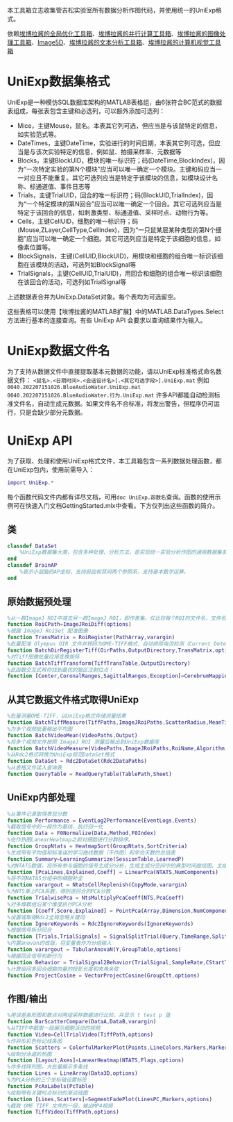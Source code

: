 本工具箱立志收集管吉松实验室所有数据分析作图代码，并使用统一的UniExp格式。

依赖[埃博拉酱的全局优化工具箱](https://ww2.mathworks.cn/matlabcentral/fileexchange/101368-plot-color-allocate-optimization)、[埃博拉酱的并行计算工具箱](https://ww2.mathworks.cn/matlabcentral/fileexchange/99194-parallel-computing)、[埃博拉酱的图像处理工具箱](https://ww2.mathworks.cn/matlabcentral/fileexchange/117015-image-processing-toolbox)、[Image5D](https://ww2.mathworks.cn/matlabcentral/fileexchange/114435-image5d-oir-tiff)、[埃博拉酱的文本分析工具箱](https://ww2.mathworks.cn/matlabcentral/fileexchange/125325-github-release-update)、[埃博拉酱的计算机视觉工具箱](https://ww2.mathworks.cn/matlabcentral/fileexchange/121812-text-render-binary-image)

# UniExp数据集格式 
UniExp是一种模仿SQL数据库架构的MATLAB表格组，由6张符合BC范式的数据表组成，每张表包含主键和必选列，可以额外添加可选列：
- Mice，主键Mouse，鼠名。本表其它列可选，但应当是与该鼠特定的信息，如实验范式等。
- DateTimes，主键DateTime，实验进行的时间日期，本表其它列可选，但应当是与该次实验特定的信息，例如鼠、拍摄采样率、元数据等
- Blocks，主键BlockUID，模块的唯一标识符；码(DateTime,BlockIndex)，因为“一次特定实验的第N个模块”应当可以唯一确定一个模块。主键和码应当一一对应且不能重复。其它可选列应当是特定于该模块的信息，如模块设计名称、标通道值、事件日志等
- Trials，主键TrialUID，回合的唯一标识符；码(BlockUID,TrialIndex)，因为“一个特定模块的第N回合”应当可以唯一确定一个回合。其它可选列应当是特定于该回合的信息，如刺激类型、标通道值、采样时点、动物行为等。
- Cells，主键CellUID，细胞的唯一标识符；码(Mouse,ZLayer,CellType,CellIndex)，因为“一只鼠某层某种类型的第N个细胞”应当可以唯一确定一个细胞。其它可选列应当是特定于该细胞的信息，如像素位置等。
- BlockSignals，主键(CellUID,BlockUID)，用模块和细胞的组合唯一标识该细胞在该模块的活动，可选列如BlockSignal等
- TrialSignals，主键(CellUID,TrialUID)，用回合和细胞的组合唯一标识该细胞在该回合的活动，可选列如TrialSignal等

上述数据表合并为UniExp.DataSet对象。每个表均为可选留空。

这些表格可以使用【埃博拉酱的MATLAB扩展】中的MATLAB.DataTypes.Select方法进行基本的连接查询。有些 UniExp API 会要求以查询结果作为输入。
# UniExp数据文件名
为了支持从数据文件中直接提取基本元数据的功能，请以UniExp标准格式命名数据文件：
`<鼠名>.<日期时间>.<会话设计名>[.<其它可选字段>].UniExp.mat`
例如
`0040.202207151026.BlueAudioWater.UniExp.mat`
`0040.202207151026.BlueAudioWater.行为.UniExp.mat`
许多API都能自动检测标准文件名，自动生成元数据。如果文件名不合标准，将发出警告，但程序仍可运行，只是会缺少部分元数据。
# UniExp API
为了获取、处理和使用UniExp格式文件，本工具箱包含一系列数据处理函数，都在UniExp包内，使用前需导入：
```MATLAB
import UniExp.*
```
每个函数代码文件内都有详尽文档，可用`doc UniExp.函数名`查询。函数的使用示例可在快速入门文档GettingStarted.mlx中查看。下方仅列出这些函数的简介。
## 类
```MATLAB
classdef DataSet
	%UniExp数据集大类，包含多种处理、分析方法，是实现统一实验分析作图的通用数据集类型。
end
classdef BrainAP
	%表示小鼠脑的AP坐标，支持前囟和耳间两个参照系，支持基本数学运算。
end
```
## 原始数据预处理
```MATLAB
%从一群ImageJ ROI中减去另一群ImageJ ROI，即作差集。仅比较每个ROI的文件名，文件名相同即认为ROI相同。
function RoiCPath=ImageJRoiDiff(options)
%根据 ImageJ RoiSet 配准图像
function TransMatrix = RoiRegister(PathArray,varargin)
%批量配准 Olympus OIR 文件并转码为OME-TIFF格式，自动排除电流检测（Current Detector, CD）通道
function BatchOirRegisterTiff(OirPaths,OutputDirectory,TransMatrix,options)
%对Tiff图像批量应用变换矩阵
function BatchTiffTransform(TiffTransTable,OutputDirectory)
%此函数交互式帮你找到最优的脑区注射位点！
function [Center,CoronalRanges,SagittalRanges,Exception]=CerebrumMapping(APRange,MLRange,options)
```
## 从其它数据文件格式取得UniExp
```MATLAB
%批量测量OME-TIFF，以UniExp格式存储测量结果
function BatchTiffMeasure(TiffPaths,ImageJRoiPaths,ScatterRadius,MeanTiff,Quantile,options)
%为多个视频批量输出平均图
function BatchVideoMean(VideoPaths,Output)
%将多个视频文件按照 ImageJ ROI 测量后输出到UniExp数据库
function BatchVideoMeasure(VideoPaths,ImageJRoiPaths,RoiName,Algorithm,options)
%从Rdc2格式转换为UniExp规范DataSet格式
function DataSet = Rdc2DataSet(Rdc2DataPaths)
%从表格文件读入查询表
function QueryTable = ReadQueryTable(TablePath,Sheet)
```
## UniExp内部处理
```MATLAB
%从事件记录取得表现分数
function Performance = EventLog2Performance(EventLogs,Events)
%截取信号中的一段作为基线，执行归一化
function Data = F0Normalize(Data,Method,F0Index)
%在作热图LanearHeatmap之前对细胞进行分群排序。
function GroupNtats = HeatmapSort(GroupNtats,SortCriteria)
%生成带有平均值和标准误的学习曲线数据（不作图）和学会天数的总结表
function Summary=LearningSummarize(SessionTable,LearnedP)
%对NTATS数据，将所有参与细胞的信号主成分分析，生成主成分空间中的典型时间曲线图。主成分是细胞的加权和。
function [PcaLines,Explained,Coeff] = LinearPca(NTATS,NumComponents)
%将不同NATAS分组中的细胞补全
function varargout = NtatsCellReplenish(CopyMode,varargin)
%为NTS乘上PCA系数，得到逐回合的PCA分数
function TrialwisePca = NtsMultiplyPcaCoeff(NTS,PcaCoeff)
%对多维数组沿某个维度执行PCA分析
function [Coeff,Score,Explained] = PointPca(Array,Dimension,NumComponents)
%设置或取得Rdc2全局忽略关键词
function IgnoreKeywords = Rdc2IgnoreKeywords(IgnoreKeywords)
%根据信号拆分回合
function [Trials,TrialSignals] = SignalSplitTrial(Query,TimeRange,SplitType,StdCutoff)
%内置anovan的改版，将变量表作为分组输入
function varargout = TabularAnovaN(Y,GroupTable,options)
%根据回合信号判断行为
function Behavior = TrialSignal2Behavior(TrialSignal,SampleRate,CStartTime,CEndTime,UStartTime,SignalType,ReferenceType,options)
%计算组间多回合细胞向量的投影长度和夹角余弦
function ProjectCosine = VectorProjectCosine(GroupCtt,options)
```
## 作图/输出
```MATLAB
%用误差条形图和散点对两组采样数据进行比较，并显示 t test p 值
function BarScatterCompare(DataA,DataB,varargin)
%从TIFF中截取一段展示细胞活动的视频
function Video=CellTrialVideo(TiffPath,options)
%作异形彩色标记线条图
function Scatters = ColorfulMarkerPlot(Points,LineColors,Markers,MarkerColors,options)
%绘制分泳道的热图
function [Layout,Axes]=LanearHeatmap(NTATS,Flags,options)
%作多线阵列图，大批量展示多条线
function Lines = LineArray(Data3D,options)
%为PCA分析的三个坐标轴设置标签
function PcAxLabels(PcTable)
%绘制带有关键时点标识的渐淡线图
function [Lines,Scatters]=SegmentFadePlot(LinesPC,Markers,options)
%截取 OME TIFF 文件的一段，输出MP4视频
function TiffVideo(TiffPath,options)
```